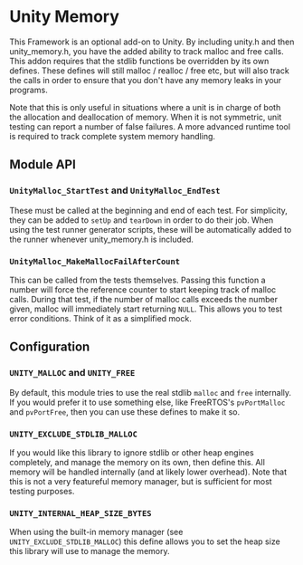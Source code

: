 # Unity Memory

This Framework is an optional add-on to Unity.
By including unity.h and then unity_memory.h, you have the added ability to track malloc and free calls.
This addon requires that the stdlib functions be overridden by its own defines.
These defines will still malloc / realloc / free etc, but will also track the calls in order to ensure that you don't have any memory leaks in your programs.

Note that this is only useful in situations where a unit is in charge of both the allocation and deallocation of memory.
When it is not symmetric, unit testing can report a number of false failures.
A more advanced runtime tool is required to track complete system memory handling.

## Module API

### `UnityMalloc_StartTest` and `UnityMalloc_EndTest`

These must be called at the beginning and end of each test.
For simplicity, they can be added to `setUp` and `tearDown` in order to do their job.
When using the test runner generator scripts, these will be automatically added to the runner whenever unity_memory.h is included.

### `UnityMalloc_MakeMallocFailAfterCount`

This can be called from the tests themselves.
Passing this function a number will force the reference counter to start keeping track of malloc calls.
During that test, if the number of malloc calls exceeds the number given, malloc will immediately start returning `NULL`.
This allows you to test error conditions.
Think of it as a simplified mock.

## Configuration

### `UNITY_MALLOC` and `UNITY_FREE`

By default, this module tries to use the real stdlib `malloc` and `free` internally.
If you would prefer it to use something else, like FreeRTOS's `pvPortMalloc` and `pvPortFree`, then you can use these defines to make it so.

### `UNITY_EXCLUDE_STDLIB_MALLOC`

If you would like this library to ignore stdlib or other heap engines completely, and manage the memory on its own, then define this. All memory will be handled internally (and at likely lower overhead).
Note that this is not a very featureful memory manager, but is sufficient for most testing purposes.

### `UNITY_INTERNAL_HEAP_SIZE_BYTES`

When using the built-in memory manager (see `UNITY_EXCLUDE_STDLIB_MALLOC`) this define allows you to set the heap size this library will use to manage the memory.
